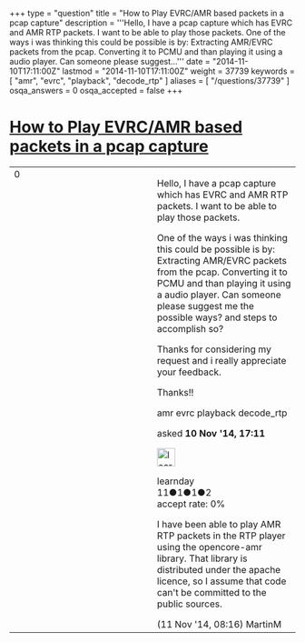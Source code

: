 +++
type = "question"
title = "How to Play EVRC/AMR based packets in a pcap capture"
description = '''Hello, I have a pcap capture which has EVRC and AMR RTP packets. I want to be able to play those packets. One of the ways i was thinking this could be possible is by: Extracting AMR/EVRC packets from the pcap. Converting it to PCMU and than playing it using a audio player. Can someone please suggest...'''
date = "2014-11-10T17:11:00Z"
lastmod = "2014-11-10T17:11:00Z"
weight = 37739
keywords = [ "amr", "evrc", "playback", "decode_rtp" ]
aliases = [ "/questions/37739" ]
osqa_answers = 0
osqa_accepted = false
+++

<div class="headNormal">

# [How to Play EVRC/AMR based packets in a pcap capture](/questions/37739/how-to-play-evrcamr-based-packets-in-a-pcap-capture)

</div>

<div id="main-body">

<div id="askform">

<table id="question-table" style="width:100%;"><colgroup><col style="width: 50%" /><col style="width: 50%" /></colgroup><tbody><tr class="odd"><td style="width: 30px; vertical-align: top"><div class="vote-buttons"><div id="post-37739-score" class="post-score" title="current number of votes">0</div><div id="favorite-count" class="favorite-count"></div></div></td><td><div id="item-right"><div class="question-body"><p>Hello, I have a pcap capture which has EVRC and AMR RTP packets. I want to be able to play those packets.</p><p>One of the ways i was thinking this could be possible is by: Extracting AMR/EVRC packets from the pcap. Converting it to PCMU and than playing it using a audio player. Can someone please suggest me the possible ways? and steps to accomplish so?</p><p>Thanks for considering my request and i really appreciate your feedback.</p><p>Thanks!!</p></div><div id="question-tags" class="tags-container tags">amr evrc playback decode_rtp</div><div id="question-controls" class="post-controls"></div><div class="post-update-info-container"><div class="post-update-info post-update-info-user"><p>asked <strong>10 Nov '14, 17:11</strong></p><img src="https://secure.gravatar.com/avatar/290a11ae874b8b8bbd0eb5921d109955?s=32&amp;d=identicon&amp;r=g" class="gravatar" width="32" height="32" alt="learnday&#39;s gravatar image" /><p>learnday<br />
<span class="score" title="11 reputation points">11</span><span title="1 badges"><span class="badge1">●</span><span class="badgecount">1</span></span><span title="1 badges"><span class="silver">●</span><span class="badgecount">1</span></span><span title="2 badges"><span class="bronze">●</span><span class="badgecount">2</span></span><br />
<span class="accept_rate" title="Rate of the user&#39;s accepted answers">accept rate:</span> <span title="learnday has no accepted answers">0%</span></p></div></div><div id="comments-container-37739" class="comments-container"><span id="37756"></span><div id="comment-37756" class="comment"><div id="post-37756-score" class="comment-score"></div><div class="comment-text"><p>I have been able to play AMR RTP packets in the RTP player using the opencore-amr library. That library is distributed under the apache licence, so I assume that code can't be committed to the public sources.</p></div><div id="comment-37756-info" class="comment-info"><span class="comment-age">(11 Nov '14, 08:16)</span> MartinM</div></div></div><div id="comment-tools-37739" class="comment-tools"></div><div class="clear"></div><div id="comment-37739-form-container" class="comment-form-container"></div><div class="clear"></div></div></td></tr></tbody></table>

</div>

</div>

